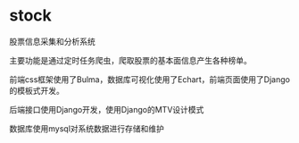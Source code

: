 # stock
股票信息采集和分析系统

主要功能是通过定时任务爬虫，爬取股票的基本面信息产生各种榜单。

前端css框架使用了Bulma，数据库可视化使用了Echart，前端页面使用了Django的模板式开发。

后端接口使用Django开发，使用Django的MTV设计模式

数据库使用mysql对系统数据进行存储和维护
